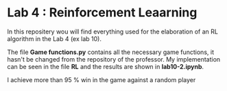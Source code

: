 # Lab 4 : Reinforcement Leaarning

In this repositery wou will find everything used for the elaboration of an RL algorithm in the Lab 4 (ex lab 10).

The file **Game functions.py** contains all the necessary game functions, it hasn't be changed from the repository of the professor. 
My implementation can be seen in the file **RL** and the results are shown in **lab10-2.ipynb**.

I achieve more than 95 % win in the game against a random player



